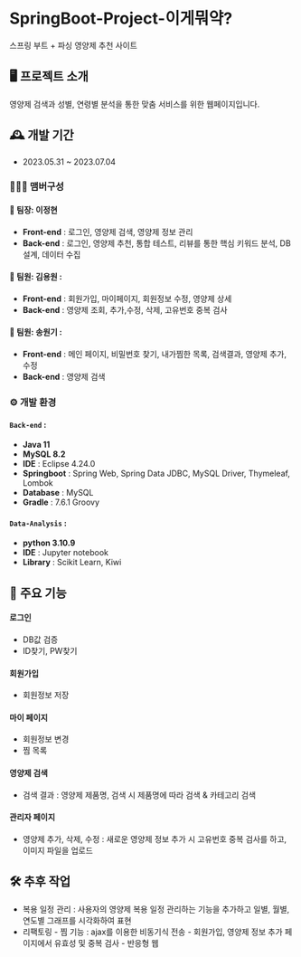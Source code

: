 # SpringBoot-Project-이게뭐약?
스프링 부트 + 파싱 영양제 추천 사이트

## 🖥️ 프로젝트 소개
영양제 검색과 성별, 연령별 분석을 통한 맞춤 서비스를 위한 웹페이지입니다.
<br>

## 🕰️ 개발 기간
* 2023.05.31 ~ 2023.07.04 

### 🧑‍🤝‍🧑 맴버구성
 #### 🐯 팀장: 이정현 
 - **Front-end** : 로그인, 영양제 검색, 영양제 정보 관리
 - **Back-end** : 로그인, 영양제 추천, 통합 테스트, 리뷰를 통한 핵심 키워드 분석, DB 설계, 데이터 수집
 #### 🐶 팀원: 김용원 :
 - **Front-end** : 회원가입, 마이페이지, 회원정보 수정, 영양제 상세
 - **Back-end** : 영양제 조회, 추가,수정, 삭제, 고유번호 중복 검사
 #### 🐼 팀원: 송원기 : 
 - **Front-end** : 메인 페이지, 비밀번호 찾기, 내가찜한 목록, 검색결과, 영양제 추가, 수정
 - **Back-end** : 영양제 검색

### ⚙️ 개발 환경
#### `Back-end` : 
- **Java 11**
- **MySQL 8.2**
- **IDE** : Eclipse 4.24.0
- **Springboot** : Spring Web, Spring Data JDBC, MySQL Driver, Thymeleaf, Lombok
- **Database** : MySQL
- **Gradle** : 7.6.1 Groovy
#### `Data-Analysis` :  
- **python 3.10.9**
- **IDE** : Jupyter notebook
- **Library** : Scikit Learn, Kiwi

## 📌 주요 기능
#### 로그인  
- DB값 검증
- ID찾기, PW찾기

#### 회원가입  
- 회원정보 저장

#### 마이 페이지  
- 회원정보 변경
- 찜 목록

#### 영양제 검색  
- 검색 결과 : 영양제 제품명, 검색 시 제품명에 따라 검색 & 카테고리 검색

#### 관리자 페이지 
- 영양제 추가, 삭제, 수정 : 새로운 영양제 정보 추가 시 고유번호 중복 검사를 하고, 이미지 파일을 업로드 

## 🛠️ 추후 작업
- 복용 일정 관리 : 사용자의 영양제 복용 일정 관리하는 기능을 추가하고 일별, 월별, 연도별 그래프를 시각화하여 표현
- 리팩토링
      - 찜 기능 : ajax를 이용한 비동기식 전송
      - 회원가입, 영양제 정보 추가 페이지에서 유효성 및 중복 검사
      - 반응형 웹
